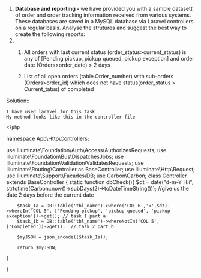 1. **Database and reporting -** we have provided you with a sample dataset( of order and order tracking information received from various systems. These databases are saved in a MySQL database via Laravel controllers on a regular basis. Analyse the strutures and suggest the best way to create the following reports: 
2. 
    1. All orders with last current status (order_status>current_status) is any of [Pending pickup, pickup queued, pickup exception] and order date (Orders>order_date) > 2 days
    
    2. List of all open orders (table.Order_number) with sub-orders (Orders>order_id) which does not have status(order_status > Current_tatus) of completed
   
 Solution::
 
    I have used laravel for this task 
    My method looks like this in the controller file
    
    <?php

namespace App\Http\Controllers;

use Illuminate\Foundation\Auth\Access\AuthorizesRequests;
use Illuminate\Foundation\Bus\DispatchesJobs;
use Illuminate\Foundation\Validation\ValidatesRequests;
use Illuminate\Routing\Controller as BaseController;
use Illuminate\Http\Request;
use Illuminate\Support\Facades\DB;
use Carbon\Carbon;
class Controller extends BaseController
{
    static function dbCheck(){
        $dt = date("d-m-Y H:i", strtotime(Carbon::now()->subDays(2)->toDateTimeString())); //give us the date 2 days before the current date
        
        $task_1a = DB::table('tbl_name')->where('COL 6','<',$dt)->whereIn('COL 5', ['Pending pickup', 'pickup queued', 'pickup exception'])->get(); // task 1 part a
        $task_1b = DB::table('tbl_name')->whereNotIn('COL 5', ['Completed'])->get();  // task 2 part b
        
        $myJSON = json_encode(($task_1a));

        return $myJSON;
       
    }
}
